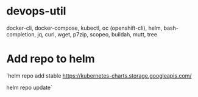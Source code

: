 # devops-util
docker-cli, docker-compose, kubectl, oc (openshift-cli), helm, bash-completion, jq, curl, wget, p7zip, scopeo, buildah, mutt, tree


# Add repo to helm

`helm repo add stable https://kubernetes-charts.storage.googleapis.com/

helm repo update`

